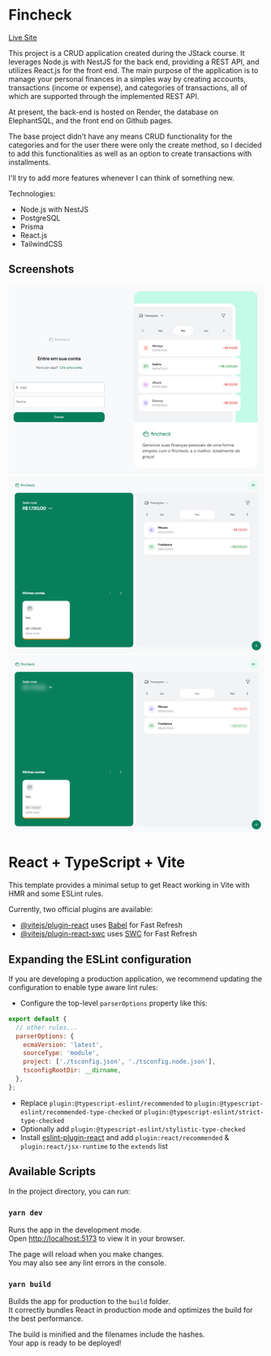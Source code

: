 # Fincheck

[Live Site](https://brunooborges.github.io/my-fincheck-frontend/)

This project is a CRUD application created during the JStack course. It leverages Node.js with NestJS for the back end, providing a REST API, and utilizes React.js for the front end. The main purpose of the application is to manage your personal finances in a simples way by creating accounts, transactions (income or expense), and categories of transactions, all of which are supported through the implemented REST API.

At present, the back-end is hosted on Render, the database on ElephantSQL, and the front end on Github pages.

The base project didn't have any means CRUD functionality for the categories and for the user there were only the create method, so I decided to add this functionalities as well as an option to create transactions with installments.

I'll try to add more features whenever I can think of something new.

Technologies:

- Node.js with NestJS
- PostgreSQL
- Prisma
- React.js
- TailwindCSS

## Screenshots

![](./public/fincheck.png)
![](./public/fincheck02.png)
![](./public/fincheck03.png)

# React + TypeScript + Vite

This template provides a minimal setup to get React working in Vite with HMR and some ESLint rules.

Currently, two official plugins are available:

- [@vitejs/plugin-react](https://github.com/vitejs/vite-plugin-react/blob/main/packages/plugin-react/README.md) uses [Babel](https://babeljs.io/) for Fast Refresh
- [@vitejs/plugin-react-swc](https://github.com/vitejs/vite-plugin-react-swc) uses [SWC](https://swc.rs/) for Fast Refresh

## Expanding the ESLint configuration

If you are developing a production application, we recommend updating the configuration to enable type aware lint rules:

- Configure the top-level `parserOptions` property like this:

```js
export default {
  // other rules...
  parserOptions: {
    ecmaVersion: 'latest',
    sourceType: 'module',
    project: ['./tsconfig.json', './tsconfig.node.json'],
    tsconfigRootDir: __dirname,
  },
};
```

- Replace `plugin:@typescript-eslint/recommended` to `plugin:@typescript-eslint/recommended-type-checked` or `plugin:@typescript-eslint/strict-type-checked`
- Optionally add `plugin:@typescript-eslint/stylistic-type-checked`
- Install [eslint-plugin-react](https://github.com/jsx-eslint/eslint-plugin-react) and add `plugin:react/recommended` & `plugin:react/jsx-runtime` to the `extends` list

## Available Scripts

In the project directory, you can run:

### `yarn dev`

Runs the app in the development mode.\
Open [http://localhost:5173](http://localhost:5173) to view it in your browser.

The page will reload when you make changes.\
You may also see any lint errors in the console.

### `yarn build`

Builds the app for production to the `build` folder.\
It correctly bundles React in production mode and optimizes the build for the best performance.

The build is minified and the filenames include the hashes.\
Your app is ready to be deployed!
